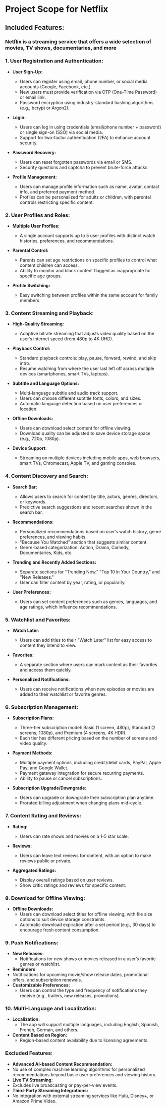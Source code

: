 # Project Scope for Netflix

## Included Features:

### Netflix is a streaming service that offers a wide selection of movies, TV shows, documentaries, and more

### 1. User Registration and Authentication:
- **User Sign-Up:**
  - Users can register using email, phone number, or social media accounts (Google, Facebook, etc.).
  - New users must provide verification via OTP (One-Time Password) or email link.
  - Password encryption using industry-standard hashing algorithms (e.g., bcrypt or Argon2).

- **Login:**
  - Users can log in using credentials (email/phone number + password) or single sign-on (SSO) via social media.
  - Support for two-factor authentication (2FA) to enhance account security.

- **Password Recovery:**
  - Users can reset forgotten passwords via email or SMS.
  - Security questions and captcha to prevent brute-force attacks.

- **Profile Management:**
  - Users can manage profile information such as name, avatar, contact info, and preferred payment method.
  - Profiles can be personalized for adults or children, with parental controls restricting specific content.




### 2. User Profiles and Roles:
- **Multiple User Profiles:**
  - A single account supports up to 5 user profiles with distinct watch histories, preferences, and recommendations.

- **Parental Control:**
  - Parents can set age restrictions on specific profiles to control what content children can access.
  - Ability to monitor and block content flagged as inappropriate for specific age groups.

- **Profile Switching:**
  - Easy switching between profiles within the same account for family members.

### 3. Content Streaming and Playback:
- **High-Quality Streaming:**
  - Adaptive bitrate streaming that adjusts video quality based on the user’s internet speed (from 480p to 4K UHD).

- **Playback Control:**
  - Standard playback controls: play, pause, forward, rewind, and skip intro.
  - Resume watching from where the user last left off across multiple devices (smartphones, smart TVs, laptops).

- **Subtitle and Language Options:**
  - Multi-language subtitle and audio track support.
  - Users can choose different subtitle fonts, colors, and sizes.
  - Automatic language detection based on user preferences or location.

- **Offline Downloads:**
  - Users can download select content for offline viewing.
  - Download quality can be adjusted to save device storage space (e.g., 720p, 1080p).

- **Device Support:**
  - Streaming on multiple devices including mobile apps, web browsers, smart TVs, Chromecast, Apple TV, and gaming consoles.

### 4. Content Discovery and Search:
- **Search Bar:**
  - Allows users to search for content by title, actors, genres, directors, or keywords.
  - Predictive search suggestions and recent searches shown in the search bar.

- **Recommendations:**
  - Personalized recommendations based on user’s watch history, genre preferences, and viewing habits.
  - "Because You Watched" section that suggests similar content.
  - Genre-based categorization: Action, Drama, Comedy, Documentaries, Kids, etc.

- **Trending and Recently Added Sections:**
  - Separate sections for "Trending Now," "Top 10 in Your Country," and "New Releases."
  - User can filter content by year, rating, or popularity.

- **User Preferences:**
  - Users can set content preferences such as genres, languages, and age ratings, which influence recommendations.

### 5. Watchlist and Favorites:
- **Watch Later:**
  - Users can add titles to their "Watch Later" list for easy access to content they intend to view.

- **Favorites:**
  - A separate section where users can mark content as their favorites and access them quickly.

- **Personalized Notifications:**
  - Users can receive notifications when new episodes or movies are added to their watchlist or favorite genres.
    
### 6. Subscription Management:
- **Subscription Plans:**
  - Three-tier subscription model: Basic (1 screen, 480p), Standard (2 screens, 1080p), and Premium (4 screens, 4K HDR).
  - Each tier has different pricing based on the number of screens and video quality.

- **Payment Methods:**
  - Multiple payment options, including credit/debit cards, PayPal, Apple Pay, and Google Wallet.
  -	Payment gateway integration for secure recurring payments.
  - Ability to pause or cancel subscriptions.

- **Subscription Upgrade/Downgrade:**
  - Users can upgrade or downgrade their subscription plan anytime.
  - Prorated billing adjustment when changing plans mid-cycle.

### 7. Content Rating and Reviews:
- **Rating:**
  - Users can rate shows and movies on a 1-5 star scale.

- **Reviews:**
  - Users can leave text reviews for content, with an option to make reviews public or private.

- **Aggregated Ratings:**
  - Display overall ratings based on user reviews.
  - Show critic ratings and reviews for specific content.

 ### 8. Download for Offline Viewing:
- **Offline Downloads:**
  - Users can download select titles for offline viewing, with file size options to suit device storage constraints.
  - Automatic download expiration after a set period (e.g., 30 days) to encourage fresh content consumption.

### 9. Push Notifications:
- **New Releases:**
  -  Notifications for new shows or movies released in a user’s favorite genres or watchlist.
-  **Reminders**:
  -  Notifications for upcoming movie/show release dates, promotional offers, and subscription renewals.
- **Customizable Preferences:**
  -  Users can control the type and frequency of notifications they receive (e.g., trailers, new releases, promotions).

### 10. Multi-Language and Localization:
  - **Localization:**
    -  The app will support multiple languages, including English, Spanish, French, German, and others.
  - **Content Based on Region:**
    -  Region-based content availability due to licensing agreements.

### Excluded Features:
 -  **Advanced AI-based Content Recommendation:**
  - No use of complex machine learning algorithms for personalized recommendations beyond basic user preferences and viewing history.
 -  **Live TV Streaming:**
  -  Excludes live broadcasting or pay-per-view events.
 - **Third-Party Streaming Integrations:**
  -  No integration with external streaming services like Hulu, Disney+, or Amazon Prime Video.
